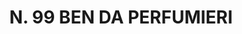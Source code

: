 ---
title: "N. 99 BEN DA PERFUMIERI"
plant-name: "N. 99"
plant-number: "099"
plant-img1: "/assets/img/plant099_verso.jpg"
plant-img2: "/assets/img/plant099.jpg"
plant-xml: "/assets/xml/plant099.xml"
plant-title: "N. 99 BEN DA PERFUMIERI"
plant-taxon-link: ""
plant-taxon-content: ""
layout: single-xml
---